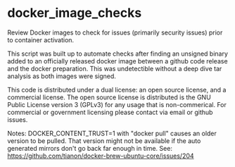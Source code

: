 # docker_image_checks
Review Docker images to check for issues (primarily security issues) prior to container activation. 

This script was built up to automate checks after finding an unsigned binary added to an officially released docker image between a github code release and the docker preparation. This was undetectible without a deep dive tar analysis as both images were signed. 

This code is distributed under a dual license: an open source license, and a commercial license. The open source license is distributed is the GNU Public License version 3 (GPLv3) for any usage that is non-commerical. For commercial or government licensing please contact via email or github issues. 

Notes: 
  DOCKER_CONTENT_TRUST=1 with "docker pull" causes an older version to be pulled. That version might not be available if the auto generated mirrors don't go back far enough in time. See: https://github.com/tianon/docker-brew-ubuntu-core/issues/204
